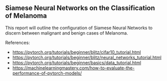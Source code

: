 ## Siamese Neural Networks on the Classification of Melanoma

This report will outline the configuration of Siamese Neural Networks to discern between malignant and benign cases of Melanoma. 


References:
- https://pytorch.org/tutorials/beginner/blitz/cifar10_tutorial.html
- https://pytorch.org/tutorials/beginner/blitz/neural_networks_tutorial.html
- https://pytorch.org/tutorials/beginner/basics/data_tutorial.html
- https://machinelearningmastery.com/how-to-evaluate-the-performance-of-pytorch-models/